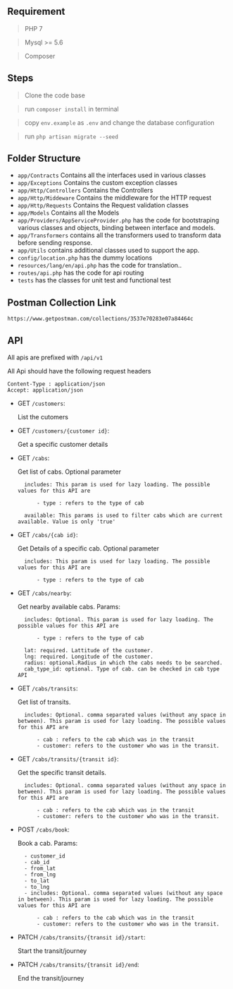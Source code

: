 ## Requirement

> PHP 7

> Mysql >= 5.6

> Composer

## Steps

> Clone the code base

> run `composer install` in terminal

> copy `env.example` as `.env` and change the database configuration

> run `php artisan migrate --seed`

## Folder Structure
- `app/Contracts` Contains all the interfaces used in various classes
- `app/Exceptions` Contains the custom exception classes
- `app/Http/Controllers` Contains the Controllers
- `app/Http/Middeware` Contains the middleware for the HTTP request
- `app/Http/Requests` Contains the Request validation classes
- `app/Models` Contains all the Models
- `app/Providers/AppServiceProvider.php` has the code for bootstraping various classes and objects, 
binding between interface and models.
- `app/Transformers` contains all the transformers used to transform data before sending response.
- `app/Utils` contains additional classes used to support the app.
- `config/location.php` has the dummy locations
- `resources/lang/en/api.php` has the code for translation..
- `routes/api.php` has the code for api routing
- `tests` has the classes for unit test and functional test

## Postman Collection Link
    https://www.getpostman.com/collections/3537e70283e07a84464c

## API

All apis are prefixed with `/api/v1`

All Api should have the following request headers

    Content-Type : application/json
    Accept: application/json

- GET `/customers`:
    
    List the cutomers

- GET `/customers/{customer id}`:
    
    Get a specific customer details

- GET `/cabs`:
    
    Get list of cabs. Optional parameter
        
        includes: This param is used for lazy loading. The possible values for this API are 
            
            - type : refers to the type of cab
        
        available: This params is used to filter cabs which are current available. Value is only 'true'
        
- GET `/cabs/{cab id}`:

    Get Details of a specific cab. Optional parameter
    
        includes: This param is used for lazy loading. The possible values for this API are 
            
            - type : refers to the type of cab
         
- GET `/cabs/nearby`:

    Get nearby available cabs. Params:
        
        includes: Optional. This param is used for lazy loading. The possible values for this API are 
        
            - type : refers to the type of cab
        
        lat: required. Lattitude of the customer.
        lng: required. Longitude of the customer.
        radius: optional.Radius in which the cabs needs to be searched.
        cab_type_id: optional. Type of cab. can be checked in cab type API
        
- GET `/cabs/transits`:

    Get list of transits.
        
        includes: Optional. comma separated values (without any space in between). This param is used for lazy loading. The possible values for this API are 
        
            - cab : refers to the cab which was in the transit
            - customer: refers to the customer who was in the transit.
            
- GET `/cabs/transits/{transit id}`:

    Get the specific transit details.
        
        includes: Optional. comma separated values (without any space in between). This param is used for lazy loading. The possible values for this API are 
                
            - cab : refers to the cab which was in the transit
            - customer: refers to the customer who was in the transit.

- POST `/cabs/book`:
    
    Book a cab. Params:
        
        - customer_id
        - cab_id
        - from_lat
        - from_lng
        - to_lat
        - to_lng
        - includes: Optional. comma separated values (without any space in between). This param is used for lazy loading. The possible values for this API are       
            
            - cab : refers to the cab which was in the transit
            - customer: refers to the customer who was in the transit.

- PATCH `/cabs/transits/{transit id}/start`:
    
    Start the transit/journey

- PATCH `/cabs/transits/{transit id}/end`:

    End the transit/journey

